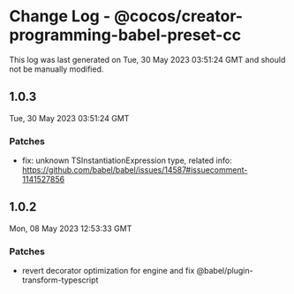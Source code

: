 # Change Log - @cocos/creator-programming-babel-preset-cc

This log was last generated on Tue, 30 May 2023 03:51:24 GMT and should not be manually modified.

## 1.0.3
Tue, 30 May 2023 03:51:24 GMT

### Patches

- fix: unknown TSInstantiationExpression type, related info: https://github.com/babel/babel/issues/14587#issuecomment-1141527856

## 1.0.2
Mon, 08 May 2023 12:53:33 GMT

### Patches

- revert decorator optimization for engine and fix @babel/plugin-transform-typescript

